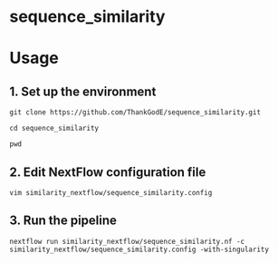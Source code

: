 # sequence_similarity

# Usage

## 1. Set up the environment

``` 
git clone https://github.com/ThankGodE/sequence_similarity.git
```

``` 
cd sequence_similarity
```

``` 
pwd
```

## 2. Edit NextFlow configuration file

```
vim similarity_nextflow/sequence_similarity.config
```

## 3. Run the pipeline

```
nextflow run similarity_nextflow/sequence_similarity.nf -c similarity_nextflow/sequence_similarity.config -with-singularity
```